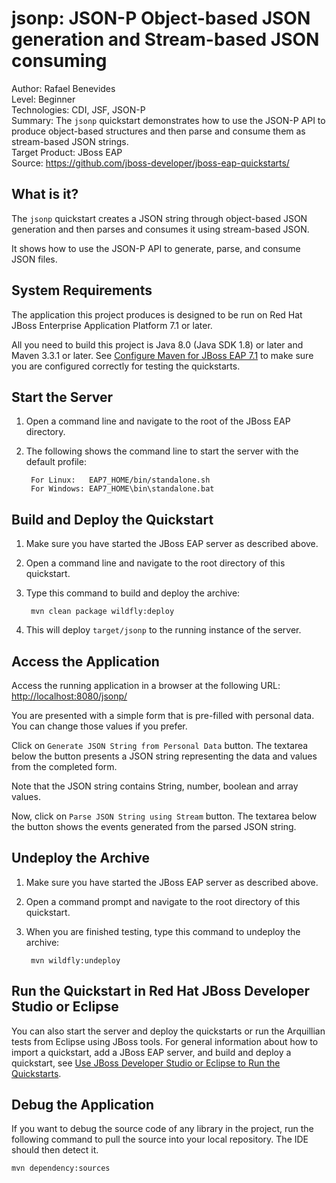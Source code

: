 # jsonp: JSON-P Object-based JSON generation and Stream-based JSON consuming

Author: Rafael Benevides  
Level: Beginner  
Technologies: CDI, JSF, JSON-P  
Summary: The `jsonp` quickstart demonstrates how to use the JSON-P API to produce object-based structures and then parse and consume them as stream-based JSON strings.  
Target Product: JBoss EAP  
Source: <https://github.com/jboss-developer/jboss-eap-quickstarts/>  


## What is it?

The `jsonp` quickstart creates a JSON string through object-based JSON generation and then parses and consumes it using stream-based JSON.

It shows how to use the JSON-P API to generate, parse, and consume JSON files.


## System Requirements

The application this project produces is designed to be run on Red Hat JBoss Enterprise Application Platform 7.1 or later.

All you need to build this project is Java 8.0 (Java SDK 1.8) or later and Maven 3.3.1 or later. See [Configure Maven for JBoss EAP 7.1](https://github.com/jboss-developer/jboss-developer-shared-resources/blob/master/guides/CONFIGURE_MAVEN_JBOSS_EAP7.md#configure-maven-to-build-and-deploy-the-quickstarts) to make sure you are configured correctly for testing the quickstarts.


## Start the Server

1. Open a command line and navigate to the root of the  JBoss EAP directory.
2. The following shows the command line to start the server with the default profile:

        For Linux:   EAP7_HOME/bin/standalone.sh
        For Windows: EAP7_HOME\bin\standalone.bat


## Build and Deploy the Quickstart

1. Make sure you have started the JBoss EAP server as described above.
2. Open a command line and navigate to the root directory of this quickstart.
3. Type this command to build and deploy the archive:

        mvn clean package wildfly:deploy
4. This will deploy `target/jsonp` to the running instance of the server.


## Access the Application

Access the running application in a browser at the following URL:  <http://localhost:8080/jsonp/>

You are presented with a simple form that is pre-filled with personal data. You can change those values if you prefer.

Click on `Generate JSON String from Personal Data` button. The textarea below the button presents a JSON string representing the data and values from the completed form.

Note that the JSON string contains String, number, boolean and array values.

Now, click on `Parse JSON String using Stream` button. The textarea below the button shows the events generated from the parsed JSON string.


## Undeploy the Archive

1. Make sure you have started the JBoss EAP server as described above.
2. Open a command prompt and navigate to the root directory of this quickstart.
3. When you are finished testing, type this command to undeploy the archive:

        mvn wildfly:undeploy


## Run the Quickstart in Red Hat JBoss Developer Studio or Eclipse

You can also start the server and deploy the quickstarts or run the Arquillian tests from Eclipse using JBoss tools. For general information about how to import a quickstart, add a JBoss EAP server, and build and deploy a quickstart, see [Use JBoss Developer Studio or Eclipse to Run the Quickstarts](https://github.com/jboss-developer/jboss-developer-shared-resources/blob/master/guides/USE_JBDS.md#use-jboss-developer-studio-or-eclipse-to-run-the-quickstarts).


## Debug the Application

If you want to debug the source code of any library in the project, run the following command to pull the source into your local repository. The IDE should then detect it.

    mvn dependency:sources


<!-- Build and Deploy the Quickstart to OpenShift - Coming soon! -->
